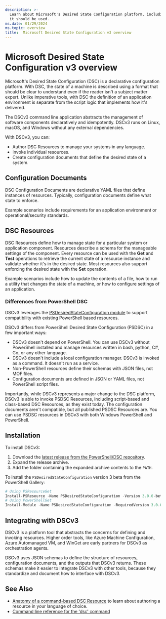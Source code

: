 ```yaml
---
description: >-
  Learn about Microsoft's Desired State Configuration platform, including what it does and when
  it should be used.
ms.date: 01/29/2024
ms.topic: overview
title:  Microsoft Desired State Configuration v3 overview
---
```


# Microsoft Desired State Configuration v3 overview

Microsoft's Desired State Configuration (DSC) is a declarative configuration platform. With DSC,
the state of a machine is described using a format that should be clear to understand even if the
reader isn't a subject matter expert. Unlike imperative tools, with DSC the definition of an
application environment is separate from the script logic that implements how it's delivered.

The DSCv3 command line application abstracts the management of software components declaratively
and idempotently. DSCv3 runs on Linux, macOS, and Windows without any external dependencies.

With DSCv3, you can:

- Author DSC Resources to manage your systems in any language.
- Invoke individual resources.
- Create configuration documents that define the desired state of a system.

## Configuration Documents

DSC Configuration Documents are declarative YAML files that define instances of resources.
Typically, configuration documents define what state to enforce.

Example scenarios include requirements for an application environment or operational/security
standards.

## DSC Resources

DSC Resources define how to manage state for a particular system or application component.
Resources describe a schema for the manageable settings of the component. Every resource can be
used with the **Get** and **Test** operations to retrieve the current state of a resource instance
and validate whether it's in the desired state. Most resources also support enforcing the desired
state with the **Set** operation.

Example scenarios include how to update the contents of a file, how to run a utility that changes
the state of a machine, or how to configure settings of an application.

### Differences from PowerShell DSC

DSCv3 leverages the [PSDesiredStateConfiguration module][00] to support compatibility with
existing PowerShell based resources.

DSCv3 differs from PowerShell Desired State Configuration (PSDSC) in a few important ways:

- DSCv3 doesn't depend on PowerShell. You can use DSCv3 without PowerShell installed and manage
  resources written in bash, python, C#, Go, or any other language.
- DSCv3 doesn't include a local configuration manager. DSCv3 is invoked as a command. It doesn't
  run as a service.
- Non-PowerShell resources define their schemas with JSON files, not MOF files.
- Configuration documents are defined in JSON or YAML files, not PowerShell script files.

Importantly, while DSCv3 represents a major change to the DSC platform, DSCv3 is able to invoke
PSDSC Resources, including script-based and class-based DSC Resources, as they exist today. The
configuration documents aren't compatible, but all published PSDSC Resources are. You can use PSDSC
resources in DSCv3 with both Windows PowerShell and PowerShell.

## Installation

To install DSCv3:

1. Download the [latest release from the PowerShell/DSC repository][01].
1. Expand the release archive.
1. Add the folder containing the expanded archive contents to the `PATH`.

To install the `PSDesiredStateConfiguration` version 3 beta from the PowerShell Gallery:

```powershell
# Using PSResourceGet
Install-PSResource -Name PSDesiredStateConfiguration -Version 3.0.0-beta1 -Prerelease
# Using PowerShellGet
Install-Module -Name PSDesiredStateConfiguration -RequiredVersion 3.0.0-beta1 -AllowPrerelease
```

## Integrating with DSCv3

DSCv3 is a platform tool that abstracts the concerns for defining and invoking resources. Higher
order tools, like Azure Machine Configuration, Azure Automanaged VM, and WinGet are early partners
for DSCv3 as orchestration agents.

DSCv3 uses JSON schemas to define the structure of resources, configuration documents, and the
outputs that DSCv3 returns. These schemas make it easier to integrate DSCv3 with other tools,
because they standardize and document how to interface with DSCv3.

## See Also

- [Anatomy of a command-based DSC Resource][02] to learn about authoring a resource in your
  language of choice.
- [Command line reference for the 'dsc' command][03]

<!-- link references -->
[00]: https://github.com/powershell/psdesiredstateconfiguration
[01]: https://github.com/PowerShell/DSC/releases/latest
[02]: resources/concepts/anatomy.md
[03]: reference/cli/dsc.md

